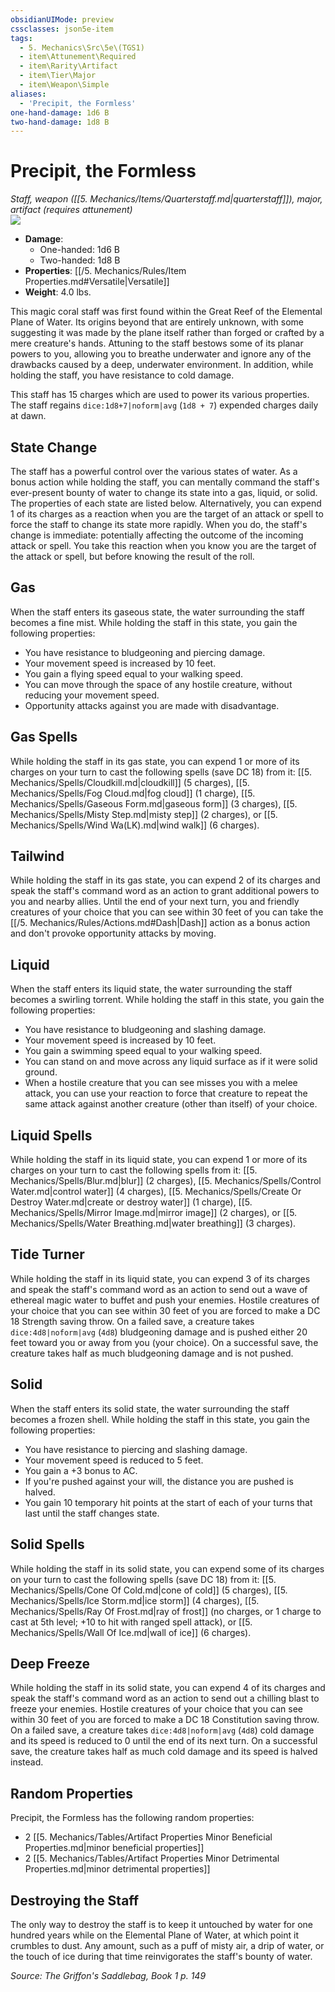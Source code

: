 ```yaml
---
obsidianUIMode: preview
cssclasses: json5e-item
tags:
  - 5. Mechanics\Src\5e\(TGS1)
  - item\Attunement\Required
  - item\Rarity\Artifact
  - item\Tier\Major
  - item\Weapon\Simple
aliases:
  - 'Precipit, the Formless'
one-hand-damage: 1d6 B
two-hand-damage: 1d8 B
---
```

# Precipit, the Formless
*Staff, weapon ([[5. Mechanics/Items/Quarterstaff.md\|quarterstaff]]), major, artifact (requires attunement)*  
![](https://raw.githubusercontent.com/TheGiddyLimit/homebrew/master/_img/TGS1/Precipit-the-Formless.webp#right)  

- **Damage**:
  - One-handed: 1d6 B
  - Two-handed: 1d8 B
- **Properties**: [[/5. Mechanics/Rules/Item Properties.md#Versatile\|Versatile]]
- **Weight**: 4.0 lbs.

This magic coral staff was first found within the Great Reef of the Elemental Plane of Water. Its origins beyond that are entirely unknown, with some suggesting it was made by the plane itself rather than forged or crafted by a mere creature's hands. Attuning to the staff bestows some of its planar powers to you, allowing you to breathe underwater and ignore any of the drawbacks caused by a deep, underwater environment. In addition, while holding the staff, you have resistance to cold damage.

This staff has 15 charges which are used to power its various properties. The staff regains `dice:1d8+7|noform|avg` (`1d8 + 7`) expended charges daily at dawn.

## State Change

The staff has a powerful control over the various states of water. As a bonus action while holding the staff, you can mentally command the staff's ever-present bounty of water to change its state into a gas, liquid, or solid. The properties of each state are listed below. Alternatively, you can expend 1 of its charges as a reaction when you are the target of an attack or spell to force the staff to change its state more rapidly. When you do, the staff's change is immediate: potentially affecting the outcome of the incoming attack or spell. You take this reaction when you know you are the target of the attack or spell, but before knowing the result of the roll.

## Gas

When the staff enters its gaseous state, the water surrounding the staff becomes a fine mist. While holding the staff in this state, you gain the following properties:

- You have resistance to bludgeoning and piercing damage.  
- Your movement speed is increased by 10 feet.  
- You gain a flying speed equal to your walking speed.  
- You can move through the space of any hostile creature, without reducing your movement speed.  
- Opportunity attacks against you are made with disadvantage.  

## Gas Spells

While holding the staff in its gas state, you can expend 1 or more of its charges on your turn to cast the following spells (save DC 18) from it: [[5. Mechanics/Spells/Cloudkill.md\|cloudkill]] (5 charges), [[5. Mechanics/Spells/Fog Cloud.md\|fog cloud]] (1 charge), [[5. Mechanics/Spells/Gaseous Form.md\|gaseous form]] (3 charges), [[5. Mechanics/Spells/Misty Step.md\|misty step]] (2 charges), or [[5. Mechanics/Spells/Wind Wa(LK).md\|wind walk]] (6 charges).

## Tailwind

While holding the staff in its gas state, you can expend 2 of its charges and speak the staff's command word as an action to grant additional powers to you and nearby allies. Until the end of your next turn, you and friendly creatures of your choice that you can see within 30 feet of you can take the [[/5. Mechanics/Rules/Actions.md#Dash\|Dash]] action as a bonus action and don't provoke opportunity attacks by moving.

## Liquid

When the staff enters its liquid state, the water surrounding the staff becomes a swirling torrent. While holding the staff in this state, you gain the following properties:

- You have resistance to bludgeoning and slashing damage.  
- Your movement speed is increased by 10 feet.  
- You gain a swimming speed equal to your walking speed.  
- You can stand on and move across any liquid surface as if it were solid ground.  
- When a hostile creature that you can see misses you with a melee attack, you can use your reaction to force that creature to repeat the same attack against another creature (other than itself) of your choice.  

## Liquid Spells

While holding the staff in its liquid state, you can expend 1 or more of its charges on your turn to cast the following spells from it: [[5. Mechanics/Spells/Blur.md\|blur]] (2 charges), [[5. Mechanics/Spells/Control Water.md\|control water]] (4 charges), [[5. Mechanics/Spells/Create Or Destroy Water.md\|create or destroy water]] (1 charge), [[5. Mechanics/Spells/Mirror Image.md\|mirror image]] (2 charges), or [[5. Mechanics/Spells/Water Breathing.md\|water breathing]] (3 charges).

## Tide Turner

While holding the staff in its liquid state, you can expend 3 of its charges and speak the staff's command word as an action to send out a wave of ethereal magic water to buffet and push your enemies. Hostile creatures of your choice that you can see within 30 feet of you are forced to make a DC 18 Strength saving throw. On a failed save, a creature takes `dice:4d8|noform|avg` (`4d8`) bludgeoning damage and is pushed either 20 feet toward you or away from you (your choice). On a successful save, the creature takes half as much bludgeoning damage and is not pushed.

## Solid

When the staff enters its solid state, the water surrounding the staff becomes a frozen shell. While holding the staff in this state, you gain the following properties:

- You have resistance to piercing and slashing damage.  
- Your movement speed is reduced to 5 feet.  
- You gain a +3 bonus to AC.  
- If you're pushed against your will, the distance you are pushed is halved.  
- You gain 10 temporary hit points at the start of each of your turns that last until the staff changes state.  

## Solid Spells

While holding the staff in its solid state, you can expend some of its charges on your turn to cast the following spells (save DC 18) from it: [[5. Mechanics/Spells/Cone Of Cold.md\|cone of cold]] (5 charges), [[5. Mechanics/Spells/Ice Storm.md\|ice storm]] (4 charges), [[5. Mechanics/Spells/Ray Of Frost.md\|ray of frost]] (no charges, or 1 charge to cast at 5th level; +10 to hit with ranged spell attack), or [[5. Mechanics/Spells/Wall Of Ice.md\|wall of ice]] (6 charges).

## Deep Freeze

While holding the staff in its solid state, you can expend 4 of its charges and speak the staff's command word as an action to send out a chilling blast to freeze your enemies. Hostile creatures of your choice that you can see within 30 feet of you are forced to make a DC 18 Constitution saving throw. On a failed save, a creature takes `dice:4d8|noform|avg` (`4d8`) cold damage and its speed is reduced to 0 until the end of its next turn. On a successful save, the creature takes half as much cold damage and its speed is halved instead.

## Random Properties

Precipit, the Formless has the following random properties:

- 2 [[5. Mechanics/Tables/Artifact Properties Minor Beneficial Properties.md\|minor beneficial properties]]  
- 2 [[5. Mechanics/Tables/Artifact Properties Minor Detrimental Properties.md\|minor detrimental properties]]  

## Destroying the Staff

The only way to destroy the staff is to keep it untouched by water for one hundred years while on the Elemental Plane of Water, at which point it crumbles to dust. Any amount, such as a puff of misty air, a drip of water, or the touch of ice during that time reinvigorates the staff's bounty of water.

*Source: The Griffon's Saddlebag, Book 1 p. 149*
